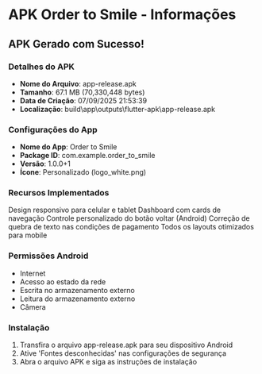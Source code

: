 ﻿# APK Order to Smile - Informações

## APK Gerado com Sucesso! 

### Detalhes do APK
- **Nome do Arquivo**: app-release.apk
- **Tamanho**: 67.1 MB (70,330,448 bytes)
- **Data de Criação**: 07/09/2025 21:53:39
- **Localização**: build\app\outputs\flutter-apk\app-release.apk

### Configurações do App
- **Nome do App**: Order to Smile
- **Package ID**: com.example.order_to_smile
- **Versão**: 1.0.0+1
- **Ícone**: Personalizado (logo_white.png)

### Recursos Implementados
 Design responsivo para celular e tablet
 Dashboard com cards de navegação
 Controle personalizado do botão voltar (Android)
 Correção de quebra de texto nas condições de pagamento
 Todos os layouts otimizados para mobile

### Permissões Android
- Internet
- Acesso ao estado da rede
- Escrita no armazenamento externo
- Leitura do armazenamento externo
- Câmera

### Instalação
1. Transfira o arquivo app-release.apk para seu dispositivo Android
2. Ative 'Fontes desconhecidas' nas configurações de segurança
3. Abra o arquivo APK e siga as instruções de instalação
